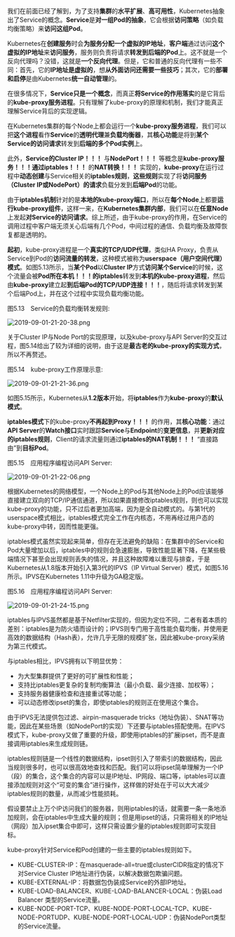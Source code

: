 
<!-- @import "[TOC]" {cmd="toc" depthFrom=1 depthTo=6 orderedList=false} -->

<!-- code_chunk_output -->



<!-- /code_chunk_output -->


我们在前面已经了解到，为了支持**集群**的**水平扩展**、**高可用性**，Kubernetes抽象出了Service的概念。**Service**是**对一组Pod的抽象**，它会根据**访问策略**（如负载均衡策略）来**访问这组Pod**。

Kubernetes在**创建服务**时会**为服务分配一个虚拟的IP地址**，**客户端**通过访问**这个虚拟的IP地址**来**访问服务**，服务则负责将请求**转发到后端的Pod**上。这不就是一个反向代理吗？没错，这就是**一个反向代理**。但是，它和普通的反向代理有一些不同：首先，它的**IP地址是虚拟的**，想**从外面访问还需要一些技巧**；其次，它的**部署和启停**是由Kubernetes**统一自动管理**的。

在很多情况下，**Service只是一个概念**，而真正**将Service的作用落实**的是它背后的**kube\-proxy服务进程**。只有理解了kube\-proxy的原理和机制，我们才能真正理解Service背后的实现逻辑。

在Kubernetes集群的每个Node上都会运行一个**kube\-proxy服务进程**，我们可以把**这个进程**看作**Service**的**透明代理**兼**负载均衡器**，其**核心功能**是将到**某个Service的访问请求**转发到**后端的多个Pod实例**上。

此外，**Service的Cluster IP！！！** 与**NodePort！！！** 等概念是**kube\-proxy服务！！！**通过**iptables！！！** 的**NAT转换！！！** 实现的，**kube\-proxy**在运行过程中**动态创建**与Service相关的**iptables规则**，**这些规则**实现了将**访问服务（Cluster IP或NodePort）的请求**负载分发到**后端Pod**的功能。

由于**iptables机制**针对的是**本地的kube\-proxy端口**，所以在**每个Node**上都要**运行kube\-proxy组件**，这样一来，在**Kubernetes集群内部**，我们可以在**任意Node**上发起**对Service的访问请求**。综上所述，由于kube\-proxy的作用，在Service的调用过程中客户端无须关心后端有几个Pod，中间过程的通信、负载均衡及故障恢复都是透明的。

**起初**，kube\-proxy进程是一个**真实的TCP/UDP代理**，类似HA Proxy，负责从Service到Pod的**访问流量的转发**，这种模式被称为**userspace（用户空间代理）模式**。如图5.13所示，当**某个Pod**以**Cluster IP**方式**访问某个Service**的时候，这个流量会被**Pod所在本机！！！的iptables**转发到**本机的kube\-proxy进程**，然后由**kube\-proxy**建立起**到后端Pod的TCP/UDP连接！！！**，随后将请求转发到某个后端Pod上，并在这个过程中实现负载均衡功能。

图5.13　Service的负载均衡转发规则:

![2019\-09\-01\-21\-20\-38.png](./images/2019\-09\-01\-21\-20\-38.png)

关于Cluster IP与Node Port的实现原理，以及kube\-proxy与API Server的交互过程，图5.14给出了较为详细的说明，由于这是**最古老的kube\-proxy的实现方式**，所以不再赘述。

图5.14　kube\-proxy工作原理示意:

![2019\-09\-01\-21\-21\-36.png](./images/2019\-09\-01\-21\-21\-36.png)

如图5.15所示，Kubernetes从**1.2版本**开始，将**iptables**作为**kube\-proxy**的**默认模式**。

**iptables模式**下的kube\-proxy**不再起到Proxy！！！** 的作用，其**核心功能**：通过**API Server**的**Watch接口**实时跟踪**Service**与**Endpoint**的**变更信息**，并**更新对应的iptables规则**，Client的请求流量则通过**iptables的NAT机制！！！** “直接路由”到**目标Pod**。

图5.15　应用程序编程访问API Server:

![2019\-09\-01\-21\-22\-06.png](./images/2019\-09\-01\-21\-22\-06.png)

根据Kubernetes的网络模型，一个Node上的Pod与其他Node上的Pod应该能够直接建立双向的TCP/IP通信通道，所以如果直接修改iptables规则，则也可以实现kube\-proxy的功能，只不过后者更加高端，因为是全自动模式的。与第1代的userspace模式相比，iptables模式完全工作在内核态，不用再经过用户态的kube\-proxy中转，因而性能更强。

iptables模式虽然实现起来简单，但存在无法避免的缺陷：在集群中的Service和Pod大量增加以后，iptables中的规则会急速膨胀，导致性能显著下降，在某些极端情况下甚至会出现规则丢失的情况，并且这种故障难以重现与排查，于是Kubernetes从1.8版本开始引入第3代的IPVS（IP Virtual Server）模式，如图5.16所示。IPVS在Kubernetes 1.11中升级为GA稳定版。

图5.16　应用程序编程访问API Server:

![2019\-09\-01\-21\-24\-15.png](./images/2019\-09\-01\-21\-24\-15.png)

iptables与IPVS虽然都是基于Netfilter实现的，但因为定位不同，二者有着本质的差别：iptables是为防火墙而设计的；IPVS则专门用于高性能负载均衡，并使用更高效的数据结构（Hash表），允许几乎无限的规模扩张，因此被kube\-proxy采纳为第三代模式。

与iptables相比，IPVS拥有以下明显优势：

- 为大型集群提供了更好的可扩展性和性能；
- 支持比iptables更复杂的复制均衡算法（最小负载、最少连接、加权等）；
- 支持服务器健康检查和连接重试等功能；
- 可以动态修改ipset的集合，即使iptables的规则正在使用这个集合。

由于IPVS无法提供包过滤、airpin\-masquerade tricks（地址伪装）、SNAT等功能，因此在某些场景（如NodePort的实现）下还要与iptables搭配使用。在IPVS模式下，kube\-proxy又做了重要的升级，即使用iptables的扩展ipset，而不是直接调用iptables来生成规则链。

iptables规则链是一个线性的数据结构，ipset则引入了带索引的数据结构，因此当规则很多时，也可以很高效地查找和匹配。我们可以将ipset简单理解为一个IP（段）的集合，这个集合的内容可以是IP地址、IP网段、端口等，iptables可以直接添加规则对这个“可变的集合”进行操作，这样做的好处在于可以大大减少iptables规则的数量，从而减少性能损耗。

假设要禁止上万个IP访问我们的服务器，则用iptables的话，就需要一条一条地添加规则，会在iptables中生成大量的规则；但是用ipset的话，只需将相关的IP地址（网段）加入ipset集合中即可，这样只需设置少量的iptables规则即可实现目标。

kube\-proxy针对Service和Pod创建的一些主要的iptables规则如下。

- KUBE\-CLUSTER\-IP：在masquerade\-all=true或clusterCIDR指定的情况下对Service Cluster IP地址进行伪装，以解决数据包欺骗问题。
- KUBE\-EXTERNAL\-IP：将数据包伪装成Service的外部IP地址。
- KUBE\-LOAD\-BALANCER、KUBE\-LOAD\-BALANCER\-LOCAL：伪装Load Balancer 类型的Service流量。
- KUBE\-NODE\-PORT\-TCP、KUBE\-NODE\-PORT\-LOCAL\-TCP、KUBE\-NODE\-PORTUDP、KUBE\-NODE\-PORT\-LOCAL\-UDP：伪装NodePort类型的Service流量。
